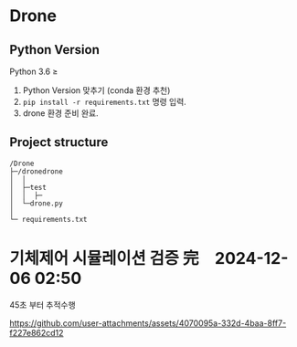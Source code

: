 # Drone
## Python Version
Python 3.6 ≥
1. Python Version 맞추기 (conda 환경 추천)
2. `pip install -r requirements.txt` 명령 입력.
3. drone 환경 준비 완료.

## Project structure
```
/Drone
├─/dronedrone
│  │
│  ├─test
│  │  ├─
│  └─drone.py
│
└─ requirements.txt
```

# 기체제어 시뮬레이션 검증 完　2024-12-06 02:50
45초 부터 추적수행  

https://github.com/user-attachments/assets/4070095a-332d-4baa-8ff7-f227e862cd12


